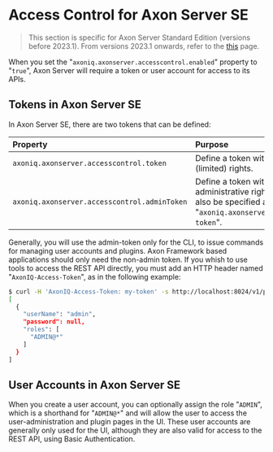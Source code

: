 # Access Control for Axon Server SE

> This section is specific for Axon Server Standard Edition (versions before 2023.1). From versions 2023.1 onwards, refer to the 
> [this](access-control-ee.md) page.
> 
When you set the "`axoniq.axonserver.accesscontrol.enabled`" property to "`true`", Axon Server will require a token or user account for access to its APIs.

## Tokens in Axon Server SE

In Axon Server SE, there are two tokens that can be defined:

| Property                                | Purpose |
|:----------------------------------------| :--- |
| `axoniq.axonserver.accesscontrol.token` | Define a token with normal (limited) rights. |
| `axoniq.axonserver.accesscontrol.adminToken`          | Define a token with administrative rights. Can also be specified as "`axoniq.axonserver.admin-token`". |

Generally, you will use the admin-token only for the CLI, to issue commands for managing user accounts and plugins. Axon Framework based applications should only need the non-admin token. If you whish to use tools to access the REST API directly, you must add an HTTP header named "`AxonIQ-Access-Token`", as in the following example:

```bash
$ curl -H 'AxonIQ-Access-Token: my-token' -s http://localhost:8024/v1/public/users | jq
[
  {
    "userName": "admin",
    "password": null,
    "roles": [
      "ADMIN@*"
    ]
  }
]
```

## User Accounts in Axon Server SE

When you create a user account, you can optionally assign the role "`ADMIN`", which is a shorthand for "`ADMIN@*`" and will allow the user to access the user-administration and plugin pages in the UI. These user accounts are generally only used for the UI, although they are also valid for access to the REST API, using Basic Authentication.
